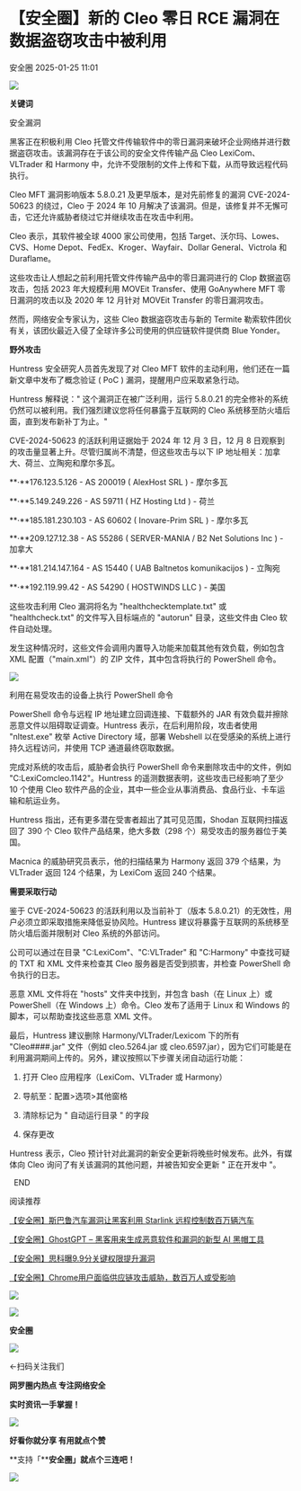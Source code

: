 #  【安全圈】新的 Cleo 零日 RCE 漏洞在数据盗窃攻击中被利用   
 安全圈   2025-01-25 11:01  
  
![](https://mmbiz.qpic.cn/sz_mmbiz_png/aBHpjnrGylgOvEXHviaXu1fO2nLov9bZ055v7s8F6w1DD1I0bx2h3zaOx0Mibd5CngBwwj2nTeEbupw7xpBsx27Q/640?wx_fmt=other&from=appmsg&tp=webp&wxfrom=5&wx_lazy=1&wx_co=1 "")  
  
  
**关键词**  
  
  
  
安全漏洞  
  
  
黑客正在积极利用 Cleo 托管文件传输软件中的零日漏洞来破坏企业网络并进行数据盗窃攻击。该漏洞存在于该公司的安全文件传输产品 Cleo LexiCom、VLTrader 和 Harmony 中，允许不受限制的文件上传和下载，从而导致远程代码执行。  
  
Cleo MFT 漏洞影响版本 5.8.0.21 及更早版本，是对先前修复的漏洞 CVE-2024-50623 的绕过，Cleo 于 2024 年 10 月解决了该漏洞。但是，该修复并不无懈可击，它还允许威胁者绕过它并继续攻击在攻击中利用。  
  
Cleo 表示，其软件被全球 4000 家公司使用，包括 Target、沃尔玛、Lowes、CVS、Home Depot、FedEx、Kroger、Wayfair、Dollar General、Victrola 和 Duraflame。  
  
这些攻击让人想起之前利用托管文件传输产品中的零日漏洞进行的 Clop 数据盗窃攻击，包括 2023 年大规模利用 MOVEit Transfer、使用 GoAnywhere MFT 零日漏洞的攻击以及 2020 年 12 月针对 MOVEit Transfer 的零日漏洞攻击。  
  
然而，网络安全专家认为，这些 Cleo 数据盗窃攻击与新的 Termite 勒索软件团伙有关，该团伙最近入侵了全球许多公司使用的供应链软件提供商 Blue Yonder。  
  
**野外攻击**  
  
Huntress 安全研究人员首先发现了对 Cleo MFT 软件的主动利用，他们还在一篇新文章中发布了概念验证 ( PoC ) 漏洞，提醒用户应采取紧急行动。  
  
Huntress 解释说：" 这个漏洞正在被广泛利用，运行 5.8.0.21 的完全修补的系统仍然可以被利用。我们强烈建议您将任何暴露于互联网的 Cleo 系统移至防火墙后面，直到发布新补丁为止。"  
  
CVE-2024-50623 的活跃利用证据始于 2024 年 12 月 3 日，12 月 8 日观察到的攻击量显著上升。尽管归属尚不清楚，但这些攻击与以下 IP 地址相关：加拿大、荷兰、立陶宛和摩尔多瓦。  
  
**·**176.123.5.126 - AS 200019 ( AlexHost SRL ) - 摩尔多瓦  
  
**·**5.149.249.226 - AS 59711 ( HZ Hosting Ltd ) - 荷兰  
  
**·**185.181.230.103 - AS 60602 ( Inovare-Prim SRL ) - 摩尔多瓦  
  
**·**209.127.12.38 - AS 55286 ( SERVER-MANIA / B2 Net Solutions Inc ) - 加拿大  
  
**·**181.214.147.164 - AS 15440 ( UAB Baltnetos komunikacijos ) - 立陶宛  
  
**·**192.119.99.42 - AS 54290 ( HOSTWINDS LLC ) - 美国  
  
这些攻击利用 Cleo 漏洞将名为 "healthchecktemplate.txt" 或 "healthcheck.txt" 的文件写入目标端点的 "autorun" 目录，这些文件由 Cleo 软件自动处理。  
  
发生这种情况时，这些文件会调用内置导入功能来加载其他有效负载，例如包含 XML 配置（"main.xml"）的 ZIP 文件，其中包含将执行的 PowerShell 命令。  
  
![](https://mmbiz.qpic.cn/sz_mmbiz_jpg/aBHpjnrGylgfD8qIW9YMJCTPkQt77totSJOmoYVbcwA5ibWWkGJVSY9nx4PSIAXuhwWNrdxGU1jvbaeZFQB1vYw/640?wx_fmt=jpeg&from=appmsg "")  
  
利用在易受攻击的设备上执行 PowerShell 命令  
  
PowerShell 命令与远程 IP 地址建立回调连接、下载额外的 JAR 有效负载并擦除恶意文件以阻碍取证调查。Huntress 表示，在后利用阶段，攻击者使用 "nltest.exe" 枚举 Active Directory 域，部署 Webshell 以在受感染的系统上进行持久远程访问，并使用 TCP 通道最终窃取数据。  
  
完成对系统的攻击后，威胁者会执行 PowerShell 命令来删除攻击中的文件，例如 "C:LexiComcleo.1142"。Huntress 的遥测数据表明，这些攻击已经影响了至少 10 个使用 Cleo 软件产品的企业，其中一些企业从事消费品、食品行业、卡车运输和航运业务。  
  
Huntress 指出，还有更多潜在受害者超出了其可见范围，Shodan 互联网扫描返回了 390 个 Cleo 软件产品结果，绝大多数（298 个）易受攻击的服务器位于美国。  
  
Macnica 的威胁研究员表示，他的扫描结果为 Harmony 返回 379 个结果，为 VLTrader 返回 124 个结果，为 LexiCom 返回 240 个结果。  
  
**需要采取行动**  
  
鉴于 CVE-2024-50623 的活跃利用以及当前补丁（版本 5.8.0.21）的无效性，用户必须立即采取措施来降低妥协风险。Huntress 建议将暴露于互联网的系统移至防火墙后面并限制对 Cleo 系统的外部访问。  
  
公司可以通过在目录 "C:LexiCom"、"C:VLTrader" 和 "C:Harmony" 中查找可疑的 TXT 和 XML 文件来检查其 Cleo 服务器是否受到损害，并检查 PowerShell 命令执行的日志。  
  
恶意 XML 文件将在 "hosts" 文件夹中找到，并包含 bash（在 Linux 上）或 PowerShell（在 Windows 上）命令。Cleo 发布了适用于 Linux 和 Windows 的脚本，可以帮助查找这些恶意 XML 文件。  
  
最后，Huntress 建议删除 Harmony/VLTrader/Lexicom 下的所有 "Cleo####.jar" 文件（例如 cleo.5264.jar 或 cleo.6597.jar），因为它们可能是在利用漏洞期间上传的。另外，建议按照以下步骤关闭自动运行功能：  
  
1. 打开 Cleo 应用程序（LexiCom、VLTrader 或 Harmony）  
  
2. 导航至：配置>选项>其他窗格  
  
3. 清除标记为 " 自动运行目录 " 的字段  
  
4. 保存更改  
  
Huntress 表示，Cleo 预计针对此漏洞的新安全更新将晚些时候发布。此外，有媒体向 Cleo 询问了有关该漏洞的其他问题，并被告知安全更新 " 正在开发中 "。  
  
  
  END    
  
  
阅读推荐  
  
  
[【安全圈】斯巴鲁汽车漏洞让黑客利用 Starlink 远程控制数百万辆汽车](https://mp.weixin.qq.com/s?__biz=MzIzMzE4NDU1OQ==&mid=2652067590&idx=1&sn=32ea96086da2a1f7d7b7c25530ca8d55&scene=21#wechat_redirect)  
  
  
  
[【安全圈】GhostGPT – 黑客用来生成恶意软件和漏洞的新型 AI 黑帽工具](https://mp.weixin.qq.com/s?__biz=MzIzMzE4NDU1OQ==&mid=2652067590&idx=2&sn=0963e1001cd7415a1987cb9c33807d8c&scene=21#wechat_redirect)  
  
  
  
[【安全圈】思科曝9.9分关键权限提升漏洞](https://mp.weixin.qq.com/s?__biz=MzIzMzE4NDU1OQ==&mid=2652067590&idx=3&sn=7379d9127186d37af92f08f7a9ced06e&scene=21#wechat_redirect)  
  
  
  
[【安全圈】Chrome用户面临供应链攻击威胁，数百万人或受影响](https://mp.weixin.qq.com/s?__biz=MzIzMzE4NDU1OQ==&mid=2652067590&idx=4&sn=ab568c073e0bfe554ca07ca03503f2da&scene=21#wechat_redirect)  
  
  
  
  
![](https://mmbiz.qpic.cn/mmbiz_gif/aBHpjnrGylgeVsVlL5y1RPJfUdozNyCEft6M27yliapIdNjlcdMaZ4UR4XxnQprGlCg8NH2Hz5Oib5aPIOiaqUicDQ/640?wx_fmt=gif "")  
  
  
  
![](https://mmbiz.qpic.cn/mmbiz_png/aBHpjnrGylgeVsVlL5y1RPJfUdozNyCEDQIyPYpjfp0XDaaKjeaU6YdFae1iagIvFmFb4djeiahnUy2jBnxkMbaw/640?wx_fmt=png "")  
  
**安全圈**  
  
![](https://mmbiz.qpic.cn/mmbiz_gif/aBHpjnrGylgeVsVlL5y1RPJfUdozNyCEft6M27yliapIdNjlcdMaZ4UR4XxnQprGlCg8NH2Hz5Oib5aPIOiaqUicDQ/640?wx_fmt=gif "")  
  
  
←扫码关注我们  
  
**网罗圈内热点 专注网络安全**  
  
**实时资讯一手掌握！**  
  
  
![](https://mmbiz.qpic.cn/mmbiz_gif/aBHpjnrGylgeVsVlL5y1RPJfUdozNyCE3vpzhuku5s1qibibQjHnY68iciaIGB4zYw1Zbl05GQ3H4hadeLdBpQ9wEA/640?wx_fmt=gif "")  
  
**好看你就分享 有用就点个赞**  
  
**支持「****安全圈」就点个三连吧！**  
  
![](https://mmbiz.qpic.cn/mmbiz_gif/aBHpjnrGylgeVsVlL5y1RPJfUdozNyCE3vpzhuku5s1qibibQjHnY68iciaIGB4zYw1Zbl05GQ3H4hadeLdBpQ9wEA/640?wx_fmt=gif "")  
  
  

